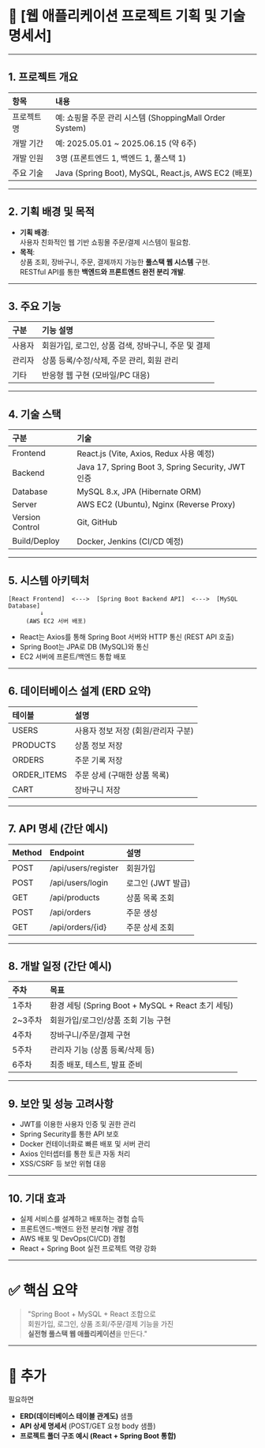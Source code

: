 # 📄 [웹 애플리케이션 프로젝트 기획 및 기술 명세서]

---

## 1. 프로젝트 개요

| 항목 | 내용 |
|:---|:---|
| 프로젝트명 | 예: 쇼핑몰 주문 관리 시스템 (ShoppingMall Order System) |
| 개발 기간 | 예: 2025.05.01 ~ 2025.06.15 (약 6주) |
| 개발 인원 | 3명 (프론트엔드 1, 백엔드 1, 풀스택 1) |
| 주요 기술 | Java (Spring Boot), MySQL, React.js, AWS EC2 (배포) |

---

## 2. 기획 배경 및 목적

- **기획 배경**:  
  사용자 친화적인 웹 기반 쇼핑몰 주문/결제 시스템이 필요함.
- **목적**:  
  상품 조회, 장바구니, 주문, 결제까지 가능한 **풀스택 웹 시스템** 구현.  
  RESTful API를 통한 **백엔드와 프론트엔드 완전 분리 개발**.

---

## 3. 주요 기능

| 구분 | 기능 설명 |
|:---|:---|
| 사용자 | 회원가입, 로그인, 상품 검색, 장바구니, 주문 및 결제 |
| 관리자 | 상품 등록/수정/삭제, 주문 관리, 회원 관리 |
| 기타 | 반응형 웹 구현 (모바일/PC 대응) |

---

## 4. 기술 스택

| 구분 | 기술 |
|:---|:---|
| Frontend | React.js (Vite, Axios, Redux 사용 예정) |
| Backend | Java 17, Spring Boot 3, Spring Security, JWT 인증 |
| Database | MySQL 8.x, JPA (Hibernate ORM) |
| Server | AWS EC2 (Ubuntu), Nginx (Reverse Proxy) |
| Version Control | Git, GitHub |
| Build/Deploy | Docker, Jenkins (CI/CD 예정) |

---

## 5. 시스템 아키텍처

```
[React Frontend]  <--->  [Spring Boot Backend API]  <--->  [MySQL Database]
         ↓
     (AWS EC2 서버 배포)
```
- React는 Axios를 통해 Spring Boot 서버와 HTTP 통신 (REST API 호출)
- Spring Boot는 JPA로 DB (MySQL)와 통신
- EC2 서버에 프론트/백엔드 통합 배포

---

## 6. 데이터베이스 설계 (ERD 요약)

| 테이블 | 설명 |
|:---|:---|
| USERS | 사용자 정보 저장 (회원/관리자 구분) |
| PRODUCTS | 상품 정보 저장 |
| ORDERS | 주문 기록 저장 |
| ORDER_ITEMS | 주문 상세 (구매한 상품 목록) |
| CART | 장바구니 저장 |

---

## 7. API 명세 (간단 예시)

| Method | Endpoint | 설명 |
|:---|:---|:---|
| POST | /api/users/register | 회원가입 |
| POST | /api/users/login | 로그인 (JWT 발급) |
| GET | /api/products | 상품 목록 조회 |
| POST | /api/orders | 주문 생성 |
| GET | /api/orders/{id} | 주문 상세 조회 |

---

## 8. 개발 일정 (간단 예시)

| 주차 | 목표 |
|:---|:---|
| 1주차 | 환경 세팅 (Spring Boot + MySQL + React 초기 세팅) |
| 2~3주차 | 회원가입/로그인/상품 조회 기능 구현 |
| 4주차 | 장바구니/주문/결제 구현 |
| 5주차 | 관리자 기능 (상품 등록/삭제 등) |
| 6주차 | 최종 배포, 테스트, 발표 준비 |

---

## 9. 보안 및 성능 고려사항

- JWT를 이용한 사용자 인증 및 권한 관리
- Spring Security를 통한 API 보호
- Docker 컨테이너화로 빠른 배포 및 서버 관리
- Axios 인터셉터를 통한 토큰 자동 처리
- XSS/CSRF 등 보안 위협 대응

---

## 10. 기대 효과

- 실제 서비스를 설계하고 배포하는 경험 습득
- 프론트엔드-백엔드 완전 분리형 개발 경험
- AWS 배포 및 DevOps(CI/CD) 경험
- React + Spring Boot 실전 프로젝트 역량 강화

---

# ✅ 핵심 요약
> "Spring Boot + MySQL + React 조합으로  
> 회원가입, 로그인, 상품 조회/주문/결제 기능을 가진  
> **실전형 풀스택 웹 애플리케이션**을 만든다."

---

# 📌 추가
필요하면  
- **ERD(데이터베이스 테이블 관계도)** 샘플  
- **API 상세 명세서** (POST/GET 요청 body 샘플)  
- **프로젝트 폴더 구조 예시 (React + Spring Boot 통합)**  
